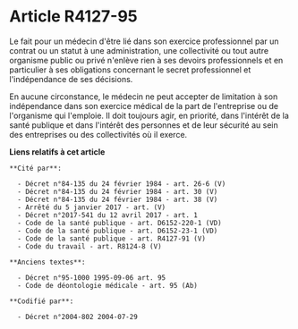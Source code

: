 # Article R4127-95

Le fait pour un médecin d'être lié dans son exercice professionnel par un contrat ou un statut à une administration, une
collectivité ou tout autre organisme public ou privé n'enlève rien à ses devoirs professionnels et en particulier à ses
obligations concernant le secret professionnel et l'indépendance de ses décisions.

En aucune circonstance, le médecin ne peut accepter de limitation à son indépendance dans son exercice médical de la part de
l'entreprise ou de l'organisme qui l'emploie. Il doit toujours agir, en priorité, dans l'intérêt de la santé publique et dans
l'intérêt des personnes et de leur sécurité au sein des entreprises ou des collectivités où il exerce.

**Liens relatifs à cet article**

	**Cité par**:

	  - Décret n°84-135 du 24 février 1984 - art. 26-6 (V)
	  - Décret n°84-135 du 24 février 1984 - art. 30 (V)
	  - Décret n°84-135 du 24 février 1984 - art. 38 (V)
	  - Arrêté du 5 janvier 2017 - art. (V)
	  - Décret n°2017-541 du 12 avril 2017 - art. 1
	  - Code de la santé publique - art. D6152-220-1 (VD)
	  - Code de la santé publique - art. D6152-23-1 (VD)
	  - Code de la santé publique - art. R4127-91 (V)
	  - Code du travail - art. R8124-8 (V)

	**Anciens textes**:

	  - Décret n°95-1000 1995-09-06 art. 95
	  - Code de déontologie médicale - art. 95 (Ab)

	**Codifié par**:

	  - Décret n°2004-802 2004-07-29

